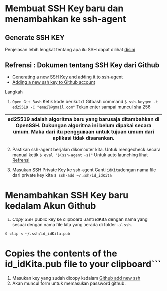 # Membuat SSH Key baru dan menambahkan ke ssh-agent

## Generate SSH KEY
Penjelasan lebih lengkat tentang apa itu SSH dapat dilihat [disini](https://www.ssh.com/academy/ssh/keygen#what-is-ssh-keygen?)


## Refrensi : Dokumen tentang SSH Key dari Github 
* [Generating a new SSH Key and adding it to ssh-agent](https://docs.github.com/en/github/authenticating-to-github/connecting-to-github-with-ssh/generating-a-new-ssh-key-and-adding-it-to-the-ssh-agent)
* [Adding a new ssh key to Github account](https://docs.github.com/en/github/authenticating-to-github/connecting-to-github-with-ssh/adding-a-new-ssh-key-to-your-github-account)


Langkah 
1. `Open Git Bash`
Ketik kode berikut di Gitbash command ```$ ssh-keygen -t ed25519 -C "email@gmail.com"```
Tekan enter sampai muncul sha 256

| ed25519 adalah algoritma baru yang barusaja ditambahkan di OpenSSH. Dukungan algoritma ini belum dipakai secara umum. Maka dari itu penggunaan untuk tujuan umum dari aplikasi tidak disarankan.
|-----------|

2. Pastikan ssh-agent berjalan dikomputer kita.
Untuk mengecheck secara manual ketik ```$ eval "$(ssh-agent -s)"```
Untuk auto launching lihat [Refrensi](https://docs.github.com/en/github/authenticating-to-github/connecting-to-github-with-ssh/working-with-ssh-key-passphrases)

3. Masukan SSH Private Key ke ssh-agent
Ganti `idKita`dengan nama file dari private key kita
```$ ssh-add ~/.ssh/id_idKita```

# Menambahkan SSH Key baru kedalam Akun Github
1. *Copy* SSH public key ke clipboard
Ganti idKita dengan nama yang sesuai dengan nama file kita yang berada di folder `~/.ssh`.

```$ clip < ~/.ssh/id_idKita.pub```

# Copies the contents of the id_idKita.pub file to your clipboard```

1. Masukan key yang sudah dicopy kedalam [Github add new ssh](https://github.com/settings/ssh/new)
2. Akan muncul form untuk memasukan password github.
